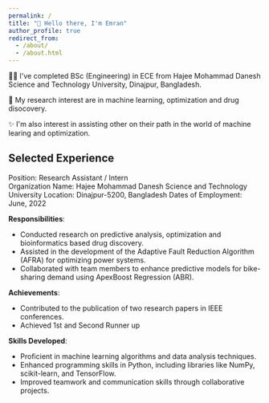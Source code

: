 ```yaml
---
permalink: /
title: "👋 Hello there, I'm Emran"
author_profile: true
redirect_from: 
  - /about/
  - /about.html
---
```

👨‍🏫 I've completed BSc (Engineering) in ECE from Hajee Mohammad Danesh Science and Technology University, Dinajpur, Bangladesh.

🔬 My research interest are in machine learning, optimization and drug disocovery.

✨ I'm also interest in assisting other on their path in the world of machine learing and optimization.

## Selected Experience

Position: Research Assistant / Intern  
Organization Name: Hajee Mohammad Danesh Science and Technology University
Location: Dinajpur-5200, Bangladesh
Dates of Employment: June, 2022

**Responsibilities**:
- Conducted research on predictive analysis, optimization and bioinformatics based drug discovery.
- Assisted in the development of the Adaptive Fault Reduction Algorithm (AFRA) for optimizing power systems.
- Collaborated with team members to enhance predictive models for bike-sharing demand using ApexBoost Regression (ABR).

**Achievements**:
- Contributed to the publication of two research papers in IEEE conferences.
- Achieved 1st and Second Runner up

**Skills Developed**:
- Proficient in machine learning algorithms and data analysis techniques.
- Enhanced programming skills in Python, including libraries like NumPy, scikit-learn, and TensorFlow.
- Improved teamwork and communication skills through collaborative projects.

